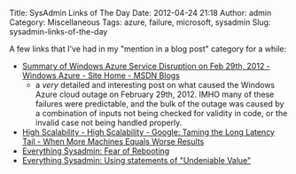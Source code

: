 Title: SysAdmin Links of The Day
Date: 2012-04-24 21:18
Author: admin
Category: Miscellaneous
Tags: azure, failure, microsoft, sysadmin
Slug: sysadmin-links-of-the-day

A few links that I've had in my "mention in a blog post" category for a
while:

-   [Summary of Windows Azure Service Disruption on Feb 29th, 2012 -
    Windows Azure - Site Home - MSDN
    Blogs](http://blogs.msdn.com/b/windowsazure/archive/2012/03/09/summary-of-windows-azure-service-disruption-on-feb-29th-2012.aspx)
    - a *very* detailed and interesting post on what caused the Windows
    Azure cloud outage on February 29th, 2012. IMHO many of these
    failures were predictable, and the bulk of the outage was caused by
    a combination of inputs not being checked for validity in code, or
    the invalid case not being handled properly.
-   [High Scalability - High Scalability - Google: Taming the Long
    Latency Tail - When More Machines Equals Worse
    Results](http://highscalability.com/blog/2012/3/12/google-taming-the-long-latency-tail-when-more-machines-equal.html)
-   [Everything Sysadmin: Fear of
    Rebooting](http://everythingsysadmin.com/2012/03/fear-of-rebooting.html)
-   [Everything Sysadmin: Using statements of "Undeniable
    Value"](http://everythingsysadmin.com/2012/03/using-statements-of-undeniable.html)

